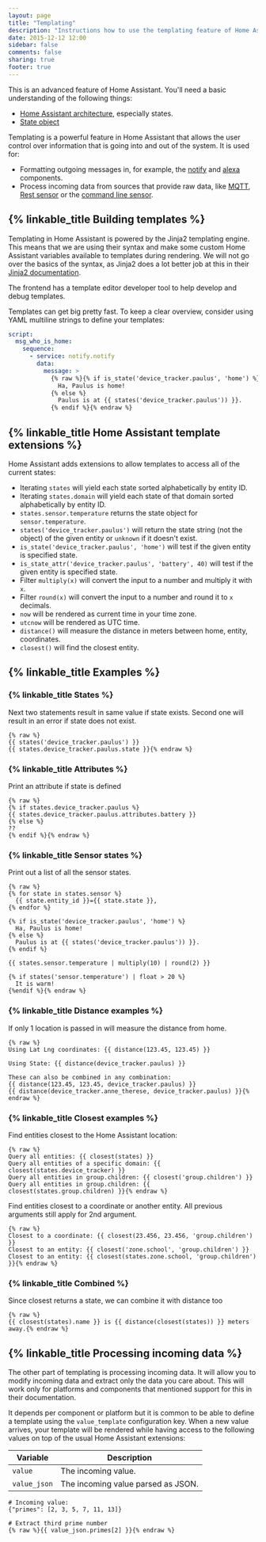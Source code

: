 ```yaml
---
layout: page
title: "Templating"
description: "Instructions how to use the templating feature of Home Assistant."
date: 2015-12-12 12:00
sidebar: false
comments: false
sharing: true
footer: true
---
```


This is an advanced feature of Home Assistant. You'll need a basic understanding of the following things:

  - [Home Assistant architecture], especially states.
  - [State object]


[Home Assistant architecture]: /developers/architecture/
[State object]: /topics/state_object/

Templating is a powerful feature in Home Assistant that allows the user control over information that is going into and out of the system. It is used for:

 - Formatting outgoing messages in, for example, the [notify] and [alexa] components.
 - Process incoming data from sources that provide raw data, like [MQTT], [Rest sensor] or the [command line sensor].

[notify]: /components/notify/
[alexa]: /components/alexa/
[MQTT]: /components/mqtt/
[Rest sensor]: /components/sensor.rest/
[command line sensor]: /components/sensor.command_line/

## {% linkable_title Building templates %}

Templating in Home Assistant is powered by the Jinja2 templating engine. This means that we are using their syntax and make some custom Home Assistant variables available to templates during rendering. We will not go over the basics of the syntax, as Jinja2 does a lot better job at this in their [Jinja2 documentation].

[Jinja2 documentation]: http://jinja.pocoo.org/docs/dev/templates/

<p class='note'>
The frontend has a template editor developer tool to help develop and debug templates.
</p>

Templates can get big pretty fast. To keep a clear overview, consider using YAML multiline strings to define your templates:

```yaml
script:
  msg_who_is_home:
    sequence:
      - service: notify.notify
        data:
          message: >
            {% raw %}{% if is_state('device_tracker.paulus', 'home') %}
              Ha, Paulus is home!
            {% else %}
              Paulus is at {{ states('device_tracker.paulus')) }}.
            {% endif %}{% endraw %}
```

## {% linkable_title Home Assistant template extensions %}

Home Assistant adds extensions to allow templates to access all of the current states:

 - Iterating `states` will yield each state sorted alphabetically by entity ID.
 - Iterating `states.domain` will yield each state of that domain sorted alphabetically by entity ID.
 - `states.sensor.temperature` returns the state object for `sensor.temperature`.
 - `states('device_tracker.paulus')` will return the state string (not the object) of the given entity or `unknown` if it doesn't exist.
 - `is_state('device_tracker.paulus', 'home')` will test if the given entity is specified state.
 - `is_state_attr('device_tracker.paulus', 'battery', 40)` will test if the given entity is specified state.
 - Filter `multiply(x)` will convert the input to a number and multiply it with `x`.
 - Filter `round(x)` will convert the input to a number and round it to `x` decimals.
 - `now` will be rendered as current time in your time zone.
 - `utcnow` will be rendered as UTC time.
 - `distance()` will measure the distance in meters between home, entity, coordinates.
 - `closest()` will find the closest entity.


## {% linkable_title Examples %}

### {% linkable_title States %}
Next two statements result in same value if state exists. Second one will result in an error if state does not exist.

```jinja2
{% raw %}
{{ states('device_tracker.paulus') }}
{{ states.device_tracker.paulus.state }}{% endraw %}
```

### {% linkable_title Attributes %}

Print an attribute if state is defined

```jinja2
{% raw %}
{% if states.device_tracker.paulus %}
{{ states.device_tracker.paulus.attributes.battery }}
{% else %}
??
{% endif %}{% endraw %}
```

### {% linkable_title Sensor states %}

Print out a list of all the sensor states.

```jinja2
{% raw %}
{% for state in states.sensor %}
  {{ state.entity_id }}={{ state.state }},
{% endfor %}

{% if is_state('device_tracker.paulus', 'home') %}
  Ha, Paulus is home!
{% else %}
  Paulus is at {{ states('device_tracker.paulus')) }}.
{% endif %}

{{ states.sensor.temperature | multiply(10) | round(2) }}

{% if states('sensor.temperature') | float > 20 %}
  It is warm!
{%endif %}{% endraw %}
```

### {% linkable_title Distance examples %}

If only 1 location is passed in will measure the distance from home.

```jinja2
{% raw %}
Using Lat Lng coordinates: {{ distance(123.45, 123.45) }}

Using State: {{ distance(device_tracker.paulus) }}

These can also be combined in any combination:
{{ distance(123.45, 123.45, device_tracker.paulus) }}
{{ distance(device_tracker.anne_therese, device_tracker.paulus) }}{% endraw %}
```

### {% linkable_title Closest examples %}

Find entities closest to the Home Assistant location:

```jinja2
{% raw %}
Query all entities: {{ closest(states) }}
Query all entities of a specific domain: {{ closest(states.device_tracker) }}
Query all entities in group.children: {{ closest('group.children') }}
Query all entities in group.children: {{ closest(states.group.children) }}{% endraw %}
```

Find entities closest to a coordinate or another entity. All previous arguments still apply for 2nd argument.

```jinja2
{% raw %}
Closest to a coordinate: {{ closest(23.456, 23.456, 'group.children') }}
Closest to an entity: {{ closest('zone.school', 'group.children') }}
Closest to an entity: {{ closest(states.zone.school, 'group.children') }}{% endraw %}
```

### {% linkable_title Combined %}
Since closest returns a state, we can combine it with distance too

```jinja2
{% raw %}
{{ closest(states).name }} is {{ distance(closest(states)) }} meters away.{% endraw %}
```

## {% linkable_title Processing incoming data %}

The other part of templating is processing incoming data. It will allow you to modify incoming data and extract only the data you care about. This will work only for platforms and components that mentioned support for this in their documentation.

It depends per component or platform but it is common to be able to define a template using the `value_template` configuration key. When a new value arrives, your template will be rendered while having access to the following values on top of the usual Home Assistant extensions:

| Variable     | Description |
| ------------ | ----------- |
| `value`      | The incoming value.
| `value_json` | The incoming value parsed as JSON.

```jinja2
# Incoming value:
{"primes": [2, 3, 5, 7, 11, 13]}

# Extract third prime number
{% raw %}{{ value_json.primes[2] }}{% endraw %}
```
